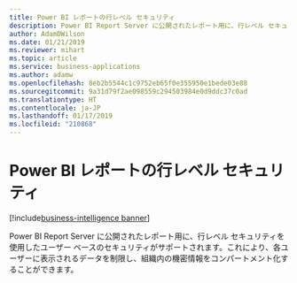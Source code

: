 ```yaml
---
title: Power BI レポートの行レベル セキュリティ
description: Power BI Report Server に公開されたレポート用に、行レベル セキュリティを使用したユーザー ベースのセキュリティがサポートされます。
author: AdamDWilson
ms.date: 01/21/2019
ms.reviewer: mihart
ms.topic: article
ms.service: business-applications
ms.author: adamw
ms.openlocfilehash: 8eb2b5544c1c9752eb65f0e355950e1bede03e88
ms.sourcegitcommit: 9a31d79f2ae098559c294503984e0d9ddc37c0ad
ms.translationtype: HT
ms.contentlocale: ja-JP
ms.lasthandoff: 01/17/2019
ms.locfileid: "210868"
---
```

# <a name="row-level-security-for-power-bi-reports"></a>Power BI レポートの行レベル セキュリティ
[!include[business-intelligence banner](../../includes/business-intelligence.md)]


Power BI Report Server に公開されたレポート用に、行レベル セキュリティを使用したユーザー ベースのセキュリティがサポートされます。これにより、各ユーザーに表示されるデータを制限し、組織内の機密情報をコンパートメント化することができます。
